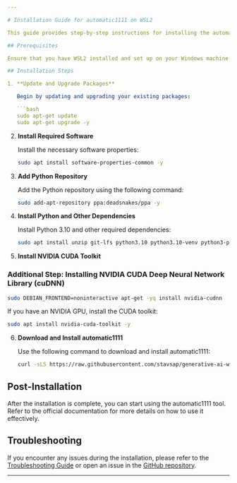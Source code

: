 ```yaml
---

# Installation Guide for automatic1111 on WSL2

This guide provides step-by-step instructions for installing the automatic1111 tool on Windows Subsystem for Linux 2 (WSL2).

## Prerequisites

Ensure that you have WSL2 installed and set up on your Windows machine. You can follow the official [Microsoft guide](https://docs.microsoft.com/en-us/windows/wsl/install) for setting up WSL2.

## Installation Steps

1. **Update and Upgrade Packages**

   Begin by updating and upgrading your existing packages:

   ```bash
   sudo apt-get update
   sudo apt-get upgrade -y
   ```

2. **Install Required Software**

   Install the necessary software properties:

   ```bash
   sudo apt install software-properties-common -y
   ```

3. **Add Python Repository**

   Add the Python repository using the following command:

   ```bash
   sudo add-apt-repository ppa:deadsnakes/ppa -y
   ```

4. **Install Python and Other Dependencies**

   Install Python 3.10 and other required dependencies:

   ```bash
   sudo apt install unzip git-lfs python3.10 python3.10-venv python3-pip git python3.10-tk ffmpeg libsm6 libxext6 libgl1 wget libcairo2-dev -y
   ```

5. **Install NVIDIA CUDA Toolkit**

### Additional Step: Installing NVIDIA CUDA Deep Neural Network Library (cuDNN)

```bash
sudo DEBIAN_FRONTEND=noninteractive apt-get -yq install nvidia-cudnn
```

   If you have an NVIDIA GPU, install the CUDA toolkit:

   ```bash
   sudo apt install nvidia-cuda-toolkit -y
   ```


6. **Download and Install automatic1111**

   Use the following command to download and install automatic1111:

   ```bash
   curl -sLS https://raw.githubusercontent.com/stavsap/generative-ai-wsl2/main/text-gen-webui/install.sh | bash -i
   ```

## Post-Installation

After the installation is complete, you can start using the automatic1111 tool. Refer to the official documentation for more details on how to use it effectively.

## Troubleshooting

If you encounter any issues during the installation, please refer to the [Troubleshooting Guide](#) or open an issue in the [GitHub repository](https://github.com/your-repo/automatic1111).

---
```

